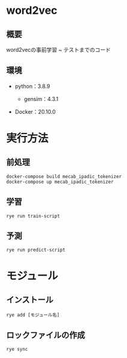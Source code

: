 # word2vec
## 概要
word2vecの事前学習 ~ テストまでのコード

## 環境
- python：3.8.9
  - gensim：4.3.1

- Docker：20.10.0

# 実行方法
## 前処理
```
docker-compose build mecab_ipadic_tokenizer
docker-compose up mecab_ipadic_tokenizer
```

## 学習
```
rye run train-script
```

## 予測
```
rye run predict-script
```

# モジュール
## インストール
```
rye add [モジュール名]
```

## ロックファイルの作成
```
rye sync
```
